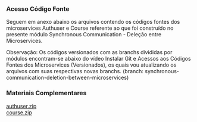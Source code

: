 ### Acesso Código Fonte
Seguem em anexo abaixo os arquivos contendo os códigos fontes dos microservices Authuser e Course referente ao que foi construído no presente módulo Synchronous Communication - Deleção entre Microservices. 

Observação: Os códigos versionados com as branchs divididas por módulos encontram-se abaixo do vídeo Instalar Git e Acessos aos Códigos Fontes dos Microservices (Versionados), os quais vou atualizando os arquivos com suas respectivas novas branchs. (branch: synchronous-communication-deletion-between-microservices)

### Materiais Complementares

[authuser.zip](./authuser.zip)  
[course.zip](./course.zip)